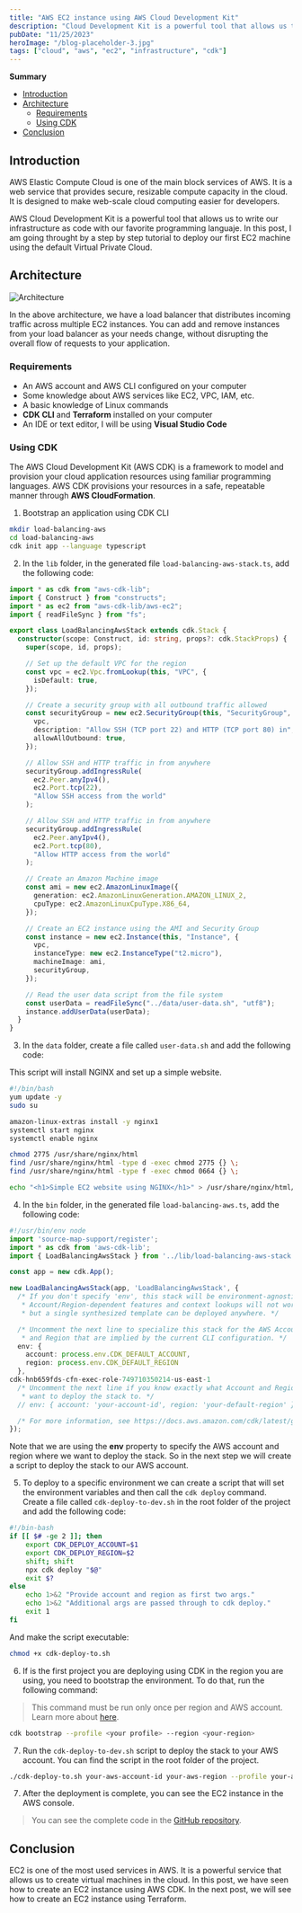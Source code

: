 ```yaml
---
title: "AWS EC2 instance using AWS Cloud Development Kit"
description: "Cloud Development Kit is a powerful tool that allows us to write our infrastructure as code with our favorite programming languaje. In this post, I am going throught by a step by step tutorial to deploy our first EC2 machine using the default VPC."
pubDate: "11/25/2023"
heroImage: "/blog-placeholder-3.jpg"
tags: ["cloud", "aws", "ec2", "infrastructure", "cdk"]
---
```

**Summary**

- [Introduction](#introduction)
- [Architecture](#architecture)
  - [Requirements](#requirements)
  - [Using CDK](#using-cdk)
- [Conclusion](#conclusion)

## Introduction

AWS Elastic Compute Cloud is one of the main block services of AWS. It is a web service that provides secure, resizable compute capacity in the cloud. It is designed to make web-scale cloud computing easier for developers.

AWS Cloud Development Kit is a powerful tool that allows us to write our infrastructure as code with our favorite programming languaje. In this post, I am going throught by a step by step tutorial to deploy our first EC2 machine using the default Virtual Private Cloud.

## Architecture

![Architecture](/content/blog/ec2-with-cdk/architecture.png)

In the above architecture, we have a load balancer that distributes incoming traffic across multiple EC2 instances. You can add and remove instances from your load balancer as your needs change, without disrupting the overall flow of requests to your application.

### Requirements

- An AWS account and AWS CLI configured on your computer
- Some knowledge about AWS services like EC2, VPC, IAM, etc.
- A basic knowledge of Linux commands
- **CDK CLI** and **Terraform** installed on your computer
- An IDE or text editor, I will be using **Visual Studio Code**

### Using CDK

The AWS Cloud Development Kit (AWS CDK) is a framework to model and provision your cloud application resources using familiar programming languages. AWS CDK provisions your resources in a safe, repeatable manner through **AWS CloudFormation**.

1. Bootstrap an application using CDK CLI

```bash
mkdir load-balancing-aws
cd load-balancing-aws
cdk init app --language typescript
```

2. In the `lib` folder, in the generated file `load-balancing-aws-stack.ts`, add the following code:

```typescript
import * as cdk from "aws-cdk-lib";
import { Construct } from "constructs";
import * as ec2 from "aws-cdk-lib/aws-ec2";
import { readFileSync } from "fs";

export class LoadBalancingAwsStack extends cdk.Stack {
  constructor(scope: Construct, id: string, props?: cdk.StackProps) {
    super(scope, id, props);

    // Set up the default VPC for the region
    const vpc = ec2.Vpc.fromLookup(this, "VPC", {
      isDefault: true,
    });

    // Create a security group with all outbound traffic allowed
    const securityGroup = new ec2.SecurityGroup(this, "SecurityGroup", {
      vpc,
      description: "Allow SSH (TCP port 22) and HTTP (TCP port 80) in",
      allowAllOutbound: true,
    });

    // Allow SSH and HTTP traffic in from anywhere
    securityGroup.addIngressRule(
      ec2.Peer.anyIpv4(),
      ec2.Port.tcp(22),
      "Allow SSH access from the world"
    );

    // Allow SSH and HTTP traffic in from anywhere
    securityGroup.addIngressRule(
      ec2.Peer.anyIpv4(),
      ec2.Port.tcp(80),
      "Allow HTTP access from the world"
    );

    // Create an Amazon Machine image
    const ami = new ec2.AmazonLinuxImage({
      generation: ec2.AmazonLinuxGeneration.AMAZON_LINUX_2,
      cpuType: ec2.AmazonLinuxCpuType.X86_64,
    });

    // Create an EC2 instance using the AMI and Security Group
    const instance = new ec2.Instance(this, "Instance", {
      vpc,
      instanceType: new ec2.InstanceType("t2.micro"),
      machineImage: ami,
      securityGroup,
    });

    // Read the user data script from the file system
    const userData = readFileSync("../data/user-data.sh", "utf8");
    instance.addUserData(userData);
  }
}
```

3. In the `data` folder, create a file called `user-data.sh` and add the following code:

This script will install NGINX and set up a simple website.

```bash
#!/bin/bash
yum update -y
sudo su

amazon-linux-extras install -y nginx1
systemctl start nginx
systemctl enable nginx

chmod 2775 /usr/share/nginx/html
find /usr/share/nginx/html -type d -exec chmod 2775 {} \;
find /usr/share/nginx/html -type f -exec chmod 0664 {} \;

echo "<h1>Simple EC2 website using NGINX</h1>" > /usr/share/nginx/html/index.html
```

4. In the `bin` folder, in the generated file `load-balancing-aws.ts`, add the following code:

```typescript
#!/usr/bin/env node
import 'source-map-support/register';
import * as cdk from 'aws-cdk-lib';
import { LoadBalancingAwsStack } from '../lib/load-balancing-aws-stack';

const app = new cdk.App();

new LoadBalancingAwsStack(app, 'LoadBalancingAwsStack', {
  /* If you don't specify 'env', this stack will be environment-agnostic.
   * Account/Region-dependent features and context lookups will not work,
   * but a single synthesized template can be deployed anywhere. */

  /* Uncomment the next line to specialize this stack for the AWS Account
   * and Region that are implied by the current CLI configuration. */
  env: { 
    account: process.env.CDK_DEFAULT_ACCOUNT, 
    region: process.env.CDK_DEFAULT_REGION
  },
cdk-hnb659fds-cfn-exec-role-749710350214-us-east-1
  /* Uncomment the next line if you know exactly what Account and Region you
   * want to deploy the stack to. */
  // env: { account: 'your-account-id', region: 'your-default-region' },

  /* For more information, see https://docs.aws.amazon.com/cdk/latest/guide/environments.html */
});
```

Note that we are using the **env** property to specify the AWS account and region where we want to deploy the stack. So in the next step we will create a script to deploy the stack to our AWS account.

5. To deploy to a specific environment we can create a script that will set the environment variables and then call the `cdk deploy` command. Create a file called `cdk-deploy-to-dev.sh` in the root folder of the project and add the following code:

```bash
#!/bin-bash
if [[ $# -ge 2 ]]; then
    export CDK_DEPLOY_ACCOUNT=$1
    export CDK_DEPLOY_REGION=$2
    shift; shift
    npx cdk deploy "$@"
    exit $?
else
    echo 1>&2 "Provide account and region as first two args."
    echo 1>&2 "Additional args are passed through to cdk deploy."
    exit 1
fi
```

And make the script executable:

```bash
chmod +x cdk-deploy-to.sh
```

6. If is the first project you are deploying using CDK in the region you are using, you need to bootstrap the environment. To do that, run the following command:

> This command must be run only once per region and AWS account. Learn more about [here](https://docs.aws.amazon.com/cdk/v2/guide/getting_started.html).

```bash
cdk bootstrap --profile <your profile> --region <your-region>
```

7. Run the `cdk-deploy-to-dev.sh` script to deploy the stack to your AWS account. You can find the script in the root folder of the project.

```bash
./cdk-deploy-to.sh your-aws-account-id your-aws-region --profile your-aws-profile
```

7. After the deployment is complete, you can see the EC2 instance in the AWS console.

> You can see the complete code in the [GitHub repository](https://github.com/Leninner/cloud/tree/main/aws/cdk/ec2-with-cdk).

## Conclusion

EC2 is one of the most used services in AWS. It is a powerful service that allows us to create virtual machines in the cloud. In this post, we have seen how to create an EC2 instance using AWS CDK. In the next post, we will see how to create an EC2 instance using Terraform.
